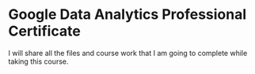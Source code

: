 # Google Data Analytics Professional Certificate
 I will share all the files and course work that I am going to complete while taking this course.
